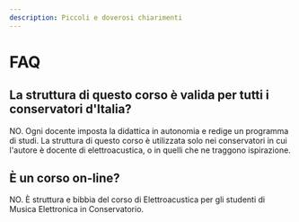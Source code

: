 ```yaml
---
description: Piccoli e doverosi chiarimenti
---
```


# FAQ

## La struttura di questo corso è valida per tutti i conservatori d'Italia?

NO. Ogni docente imposta la didattica in autonomia e redige un programma di studi. La struttura di questo corso è utilizzata solo nei conservatori in cui l'autore è docente di elettroacustica, o in quelli che ne traggono ispirazione. 

## È un corso on-line?

NO. È struttura e bibbia del corso di Elettroacustica per gli studenti di Musica Elettronica in Conservatorio.

